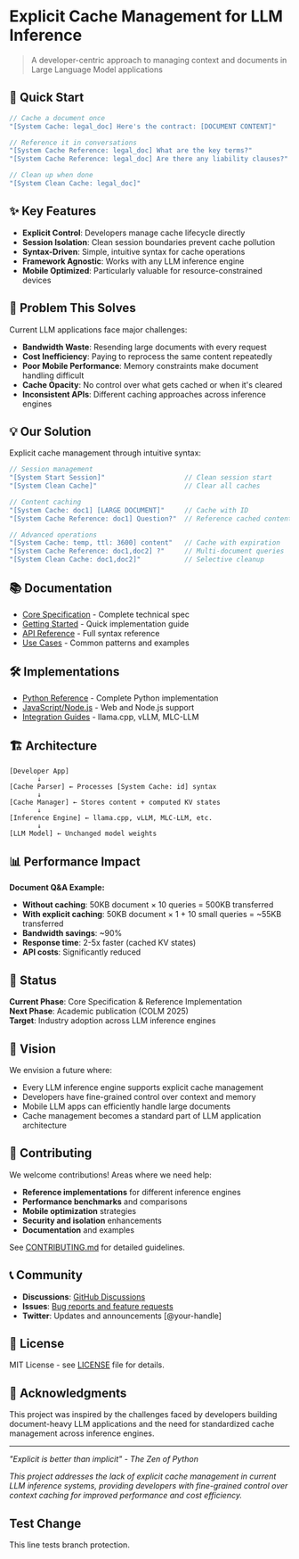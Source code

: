 # Explicit Cache Management for LLM Inference

> A developer-centric approach to managing context and documents in Large Language Model applications

## 🚀 Quick Start

```javascript
// Cache a document once
"[System Cache: legal_doc] Here's the contract: [DOCUMENT CONTENT]"

// Reference it in conversations  
"[System Cache Reference: legal_doc] What are the key terms?"
"[System Cache Reference: legal_doc] Are there any liability clauses?"

// Clean up when done
"[System Clean Cache: legal_doc]"
```

## ✨ Key Features

- **Explicit Control**: Developers manage cache lifecycle directly
- **Session Isolation**: Clean session boundaries prevent cache pollution  
- **Syntax-Driven**: Simple, intuitive syntax for cache operations
- **Framework Agnostic**: Works with any LLM inference engine
- **Mobile Optimized**: Particularly valuable for resource-constrained devices

## 🎯 Problem This Solves

Current LLM applications face major challenges:

- **Bandwidth Waste**: Resending large documents with every request
- **Cost Inefficiency**: Paying to reprocess the same content repeatedly  
- **Poor Mobile Performance**: Memory constraints make document handling difficult
- **Cache Opacity**: No control over what gets cached or when it's cleared
- **Inconsistent APIs**: Different caching approaches across inference engines

## 💡 Our Solution

Explicit cache management through intuitive syntax:

```javascript
// Session management
"[System Start Session]"                    // Clean session start
"[System Clean Cache]"                      // Clear all caches

// Content caching  
"[System Cache: doc1] [LARGE DOCUMENT]"     // Cache with ID
"[System Cache Reference: doc1] Question?"  // Reference cached content

// Advanced operations
"[System Cache: temp, ttl: 3600] content"   // Cache with expiration
"[System Cache Reference: doc1,doc2] ?"     // Multi-document queries
"[System Clean Cache: doc1,doc2]"           // Selective cleanup
```

## 📚 Documentation

- [Core Specification](spec/core-specification.md) - Complete technical spec
- [Getting Started](docs/getting-started.md) - Quick implementation guide
- [API Reference](docs/api-reference.md) - Full syntax reference
- [Use Cases](spec/use-cases.md) - Common patterns and examples

## 🛠 Implementations

- [Python Reference](implementations/python/) - Complete Python implementation
- [JavaScript/Node.js](implementations/javascript/) - Web and Node.js support
- [Integration Guides](implementations/integration-guides/) - llama.cpp, vLLM, MLC-LLM

## 🏗 Architecture

```
[Developer App]
       ↓
[Cache Parser] ← Processes [System Cache: id] syntax
       ↓
[Cache Manager] ← Stores content + computed KV states
       ↓
[Inference Engine] ← llama.cpp, vLLM, MLC-LLM, etc.
       ↓
[LLM Model] ← Unchanged model weights
```

## 📊 Performance Impact

**Document Q&A Example:**
- **Without caching**: 50KB document × 10 queries = 500KB transferred
- **With explicit caching**: 50KB document × 1 + 10 small queries = ~55KB transferred
- **Bandwidth savings**: ~90%
- **Response time**: 2-5x faster (cached KV states)
- **API costs**: Significantly reduced

## 🎯 Status

**Current Phase**: Core Specification & Reference Implementation  
**Next Phase**: Academic publication (COLM 2025)  
**Target**: Industry adoption across LLM inference engines

## 🔮 Vision

We envision a future where:
- Every LLM inference engine supports explicit cache management
- Developers have fine-grained control over context and memory
- Mobile LLM apps can efficiently handle large documents
- Cache management becomes a standard part of LLM application architecture

## 🤝 Contributing

We welcome contributions! Areas where we need help:

- **Reference implementations** for different inference engines
- **Performance benchmarks** and comparisons
- **Mobile optimization** strategies
- **Security and isolation** enhancements
- **Documentation** and examples

See [CONTRIBUTING.md](CONTRIBUTING.md) for detailed guidelines.

## 📞 Community

- **Discussions**: [GitHub Discussions](https://github.com/your-username/llm-explicit-cache-management/discussions)
- **Issues**: [Bug reports and feature requests](https://github.com/your-username/llm-explicit-cache-management/issues)
- **Twitter**: Updates and announcements [@your-handle]

## 📄 License

MIT License - see [LICENSE](LICENSE) file for details.

## 🙏 Acknowledgments

This project was inspired by the challenges faced by developers building document-heavy LLM applications and the need for standardized cache management across inference engines.

---

*"Explicit is better than implicit" - The Zen of Python*

*This project addresses the lack of explicit cache management in current LLM inference systems, providing developers with fine-grained control over context caching for improved performance and cost efficiency.*
## Test Change
This line tests branch protection.
